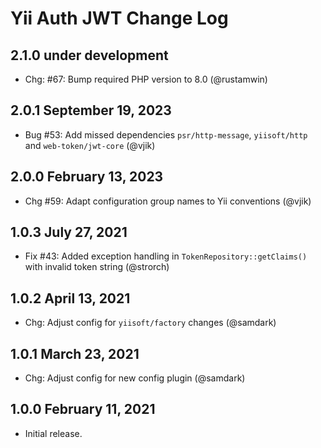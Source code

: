 # Yii Auth JWT Change Log

## 2.1.0 under development

- Chg: #67: Bump required PHP version to 8.0 (@rustamwin)

## 2.0.1 September 19, 2023

- Bug #53: Add missed dependencies `psr/http-message`, `yiisoft/http` and `web-token/jwt-core` (@vjik)

## 2.0.0 February 13, 2023

- Chg #59: Adapt configuration group names to Yii conventions (@vjik)

## 1.0.3 July 27, 2021

- Fix #43: Added exception handling in `TokenRepository::getClaims()` with invalid token string (@strorch)

## 1.0.2 April 13, 2021

- Chg: Adjust config for `yiisoft/factory` changes (@samdark)

## 1.0.1 March 23, 2021

- Chg: Adjust config for new config plugin (@samdark)

## 1.0.0 February 11, 2021

- Initial release.
